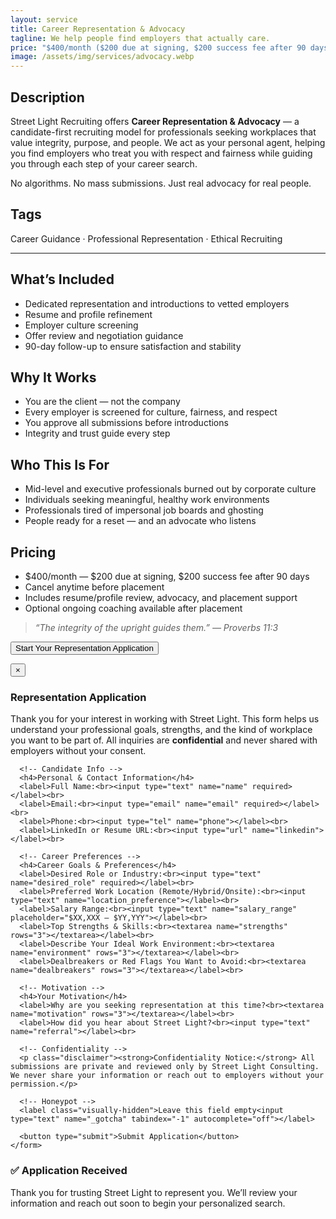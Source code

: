 ```yaml
---
layout: service
title: Career Representation & Advocacy
tagline: We help people find employers that actually care.
price: "$400/month ($200 due at signing, $200 success fee after 90 days)"
image: /assets/img/services/advocacy.webp
---
```


## Description
Street Light Recruiting offers **Career Representation & Advocacy** — a candidate-first recruiting model for professionals seeking workplaces that value integrity, purpose, and people. We act as your personal agent, helping you find employers who treat you with respect and fairness while guiding you through each step of your career search.

No algorithms. No mass submissions. Just real advocacy for real people.

## Tags
Career Guidance · Professional Representation · Ethical Recruiting

---

## What’s Included
- Dedicated representation and introductions to vetted employers  
- Resume and profile refinement  
- Employer culture screening  
- Offer review and negotiation guidance  
- 90-day follow-up to ensure satisfaction and stability  

## Why It Works
- You are the client — not the company  
- Every employer is screened for culture, fairness, and respect  
- You approve all submissions before introductions  
- Integrity and trust guide every step  

## Who This Is For
- Mid-level and executive professionals burned out by corporate culture  
- Individuals seeking meaningful, healthy work environments  
- Professionals tired of impersonal job boards and ghosting  
- People ready for a reset — and an advocate who listens  

## Pricing
- $400/month — $200 due at signing, $200 success fee after 90 days  
- Cancel anytime before placement  
- Includes resume/profile review, advocacy, and placement support  
- Optional ongoing coaching available after placement  

> *“The integrity of the upright guides them.” — Proverbs 11:3*

<button id="startProcessBtn" class="btn">Start Your Representation Application</button>

<!-- Modal Overlay -->
<div id="formModal" class="form-modal">
  <div class="form-content">
    <button class="close-modal" aria-label="Close Form">&times;</button>
    <form action="https://formspree.io/f/mldpwzwy" method="POST" class="career-representation-form">
      <input type="hidden" name="service" value="Career Representation & Advocacy">
      <h3>Representation Application</h3>
      <p>Thank you for your interest in working with Street Light. This form helps us understand your professional goals, strengths, and the kind of workplace you want to be part of. All inquiries are <strong>confidential</strong> and never shared with employers without your consent.</p>

      <!-- Candidate Info -->
      <h4>Personal & Contact Information</h4>
      <label>Full Name:<br><input type="text" name="name" required></label><br>
      <label>Email:<br><input type="email" name="email" required></label><br>
      <label>Phone:<br><input type="tel" name="phone"></label><br>
      <label>LinkedIn or Resume URL:<br><input type="url" name="linkedin"></label><br>

      <!-- Career Preferences -->
      <h4>Career Goals & Preferences</h4>
      <label>Desired Role or Industry:<br><input type="text" name="desired_role" required></label><br>
      <label>Preferred Work Location (Remote/Hybrid/Onsite):<br><input type="text" name="location_preference"></label><br>
      <label>Salary Range:<br><input type="text" name="salary_range" placeholder="$XX,XXX – $YY,YYY"></label><br>
      <label>Top Strengths & Skills:<br><textarea name="strengths" rows="3"></textarea></label><br>
      <label>Describe Your Ideal Work Environment:<br><textarea name="environment" rows="3"></textarea></label><br>
      <label>Dealbreakers or Red Flags You Want to Avoid:<br><textarea name="dealbreakers" rows="3"></textarea></label><br>

      <!-- Motivation -->
      <h4>Your Motivation</h4>
      <label>Why are you seeking representation at this time?<br><textarea name="motivation" rows="3"></textarea></label><br>
      <label>How did you hear about Street Light?<br><input type="text" name="referral"></label><br>

      <!-- Confidentiality -->
      <p class="disclaimer"><strong>Confidentiality Notice:</strong> All submissions are private and reviewed only by Street Light Consulting. We never share your information or reach out to employers without your permission.</p>

      <!-- Honeypot -->
      <label class="visually-hidden">Leave this field empty<input type="text" name="_gotcha" tabindex="-1" autocomplete="off"></label>

      <button type="submit">Submit Application</button>
    </form>
  </div>
</div>

<!-- Success Message Overlay -->
<div id="successOverlay" class="success-overlay">
  <div class="success-content">
    <h3>✅ Application Received</h3>
    <p>Thank you for trusting Street Light to represent you. We’ll review your information and reach out soon to begin your personalized search.</p>
  </div>
</div>

<script>
document.addEventListener("DOMContentLoaded", () => {
  const startBtn = document.getElementById("startProcessBtn");
  const modal = document.getElementById("formModal");
  const closeBtn = modal.querySelector(".close-modal");
  const successOverlay = document.getElementById("successOverlay");
  const form = modal.querySelector("form");

  startBtn.addEventListener("click", () => modal.classList.add("show"));
  closeBtn.addEventListener("click", () => modal.classList.remove("show"));
  modal.addEventListener("click", (e) => { if (e.target === modal) modal.classList.remove("show"); });

  form.addEventListener("submit", async (e) => {
    e.preventDefault();
    const formData = new FormData(form);
    try {
      const response = await fetch(form.action, {
        method: form.method,
        body: formData,
        headers: { 'Accept': 'application/json' }
      });
      if (response.ok) {
        modal.classList.remove("show");
        successOverlay.classList.add("show");
        form.reset();
        setTimeout(() => successOverlay.classList.remove("show"), 4000);
      } else {
        alert("There was an issue submitting your application. Please try again.");
      }
    } catch {
      alert("Network error. Please try again later.");
    }
  });
});
</script>

<style>
/* Page-specific only (no overlap with global style.css) */
.disclaimer { font-size: .9rem; color: var(--muted-color); margin-top: 1rem; }
.visually-hidden { position: absolute; left: -9999px; }
</style>
